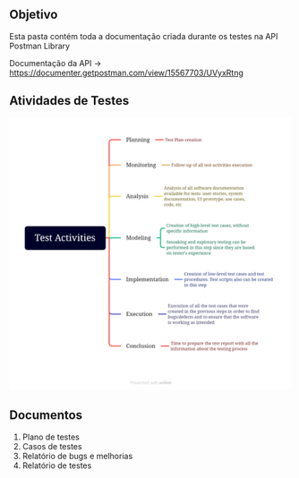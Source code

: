 ## Objetivo

Esta pasta contém toda a documentação criada durante os testes na API  Postman Library

Documentação da API → https://documenter.getpostman.com/view/15567703/UVyxRtng

## Atividades de Testes

<p align="center">
  <img src="https://github.com/tatarv/API-Testing-Project/blob/main/1.%20Documentation/Test%20Activities.png">
</p>

## Documentos

1. Plano de testes
2. Casos de testes
3. Relatório de bugs e melhorias
4. Relatório de testes
